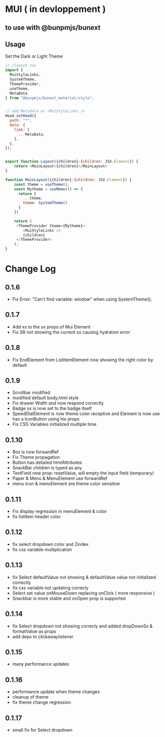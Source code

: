 # MUI ( in devloppement )

## to use with @bunpmjs/bunext

## Usage

Set the Dark or Light Theme

```Javascript XML
// /layout.tsx
import {
  MuiStyleLinks,
  SystemTheme,
  ThemeProvider,
  useTheme,
  MetaData
} from "@bunpmjs/bunext_material/style";


// add Metadata or <MuiStyleLinks />
Head.setHead({
  path: "*",
  data: {
    link: [
      ...MetaData,
    ],
  },
});


export function Layout({children}:{children: JSX.Element}) {
    return <MainLayout>{children}</MainLayout>
}

function MainLayout({children}:{children: JSX.Element}) {
    const theme = useTheme();
    const Mytheme = useMemo(() => {
      return {
        ...theme,
        theme: SystemTheme()
      }
    })

    return (
     <ThemeProvider theme={Mytheme}>
        <MuiStyleLinks />
        {children}
     </ThemeProvider>
    );
}

```

# Change Log

## 0.1.6

- Fix Error: "Can't find variable: window" when using SystemTheme();

## 0.1.7

- Add xs to the sx props of Mui Element
- Fix SR not showing the current sx causing hydration error

## 0.1.8

- Fix EndElement from ListItemElement now showing the right color by default

## 0.1.9

- Scrollbar modified
- modified default body,html style
- Fix drawer Width and now respond correctly
- Badge sx is now set to the badge itself
- SpeedDialElement is now theme color receptive and Element is now use has a IconButton using his props
- Fix CSS Variables initialized multiple time

## 0.1.10

- Box is now forwardRef
- Fix Theme propagation
- Button has detailed htmlAttributes
- SnackBar children is typed as any
- TextField new prop: resetValue, will empty the input field (temporary)
- Paper & Menu & MenuElement use forwardRef
- menu icon & menuElement are theme color sensitive

## 0.1.11

- Fix display regression in menuElement & color
- fix listItem header color

## 0.1.12

- fix select dropdown color and Zindex
- fix css variable multiplication

## 0.1.13

- fix Select defaultValue not showing & defaultValue value not initialized correctly
- fix css variable not updating correcly
- Select set value onMouseDown replacing onClick ( more responsive )
- Snackbar is more stable and onOpen prop is supported

## 0.1.14

- fix Select dropdown not showing correcly and added dropDownSx & formatValue as props
- add deps to clickawaylistener

## 0.1.15

- many performance updates

## 0.1.16

- performance update when theme changes
- cleanup of theme
- fix theme change regression

## 0.1.17

- small fix for Select dropdown
